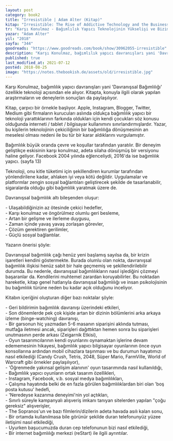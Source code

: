 ```yaml
---
layout: post  
category: book2  
title: "Irresistible | Adam Alter (Kitap)"  
kitap: "Irresistible: The Rise of Addictive Technology and the Business of Keeping Us Hooked"  
tr: "Karşı Konulmaz - Bağımlılık Yapıcı Teknolojinin Yükselişi ve Bizim Ona Esir Edilişimiz"  
yazar: "Adam Alter"  
yil: "2018"  
sayfa: "344"  
goodreads: "https://www.goodreads.com/book/show/30962055-irresistible"
description: "Karşı Konulmaz, bağımlılık yapıcı davranışları yani 'Davranışsal Bağımlılığı' özellikle teknoloji açısından ele alıyor."
published: true
last_modified_at: 2021-07-12
posted: 2018-08-25
image: "https://notes.thebookish.de/assets/old/irresistible.jpg"
---
```


Karşı Konulmaz, bağımlılık yapıcı davranışları yani 'Davranışsal Bağımlılığı' özellikle teknoloji açısından ele alıyor. Kitapta, konuyla ilgili olarak yapılan araştırmaların ve deneylerin sonuçları da paylaşılıyor.  
  
Kitap, çarpıcı bir örnekle başlıyor. Apple, Instagram, Blogger, Twitter, Medium gibi firmaların kurucuları aslında oldukça bağımlılık yapıcı bir teknoloji yarattıklarının farkında oldukları için kendi çocukları söz konusu olduğunda interneti / tablet / bilgisayar kullanımını sınırlandırmışlardır. Yazar, bu kişilerin teknolojinin çekiciliğinin bir bağımlılığa dönüşmesinin an meselesi olması nedeni ile bu tür bir karar aldıklarını vurgulamıştır.  
  
Bağımlılık büyük oranda çevre ve koşullar tarafından yaratılır. Bir deneyim geliştikçe eskisinin karşı konulmaz, adeta silaha dönüşmüş bir versiyonu haline geliyor. Facebook 2004 yılında eğlenceliydi, 2016'da ise bağımlılık yapıcı. (sayfa 13)  
  
Teknoloji, onu kitle tüketimi için şekillendiren kurumlar tarafından yönlendirilene kadar, ahlaken iyi veya kötü değildir. Uygulamalar ve platformlar zengin sosyal bağlantıları geliştirecek şekilde de tasarlanabilir, sigaralarda olduğu gibi bağımlılık yaratmak üzere de.  
  
Davranışsal bağımlılık altı bileşenden oluşur:  
  
\- Ulaşabildiğinizin az ötesinde çekici hedefler,  
\- Karşı konulmaz ve öngörülmez olumlu geri besleme,  
\- Artan bir gelişme ve ilerleme duygusu,  
\- Zaman içinde yavaş yavaş zorlaşan görevler,  
\- Çözüm gerektiren gerilimler,  
\- Güçlü sosyal bağlantılar.  
  
Yazarın önerisi şöyle:  
  
Davranışsal bağımlılık çağı henüz yeni başlamış sayılsa da, bir krizin işaretleri kendini göstermekte. Burada olumlu olan nokta, davranışsal bağımlılık ilişkisi henüz sabit bir hale geçmemiş ve şekillendirilebilir durumda. Bu nedenle, davranışsal bağımlılıkların nasıl işlediğini çözmeyi başaranlar da. Kendilerini muhtemel zarardan koruyabilirler. Bu noktadan hareketle, kitap genel hatlarıyla davranışsal bağımlılığı ve insan psikolojisinin bu bağımlılık türüne neden bu kadar açık olduğunu inceliyor.  
  
Kitabın içeriğini oluşturan diğer bazı noktalar şöyle:  
  
\- Geri bildirimin bağımlılık davranışı üzerindeki etkileri,  
\- Son dönemlerde pek çok kişide artan bir dizinin bölümlerini arka arkaya izleme (binge-watching) davranışı,  
\- Bir garsonun hiç yazmadan 5-6 masanın siparişini aklında tutması, mutfağa iletmesi ancak, siparişleri dağıttıktan hemen sonra bu siparişleri unutmasının perde arkası (Zeigarnik Etkisi),  
\- Oyun tasarımcılarının kendi oyunlarını oynamaktan işlerine devam edememesinin hikayesi, bağımlılık yapıcı bilgisayar oyunlarının önce oyun konsollarına ardından mobil cihazlara taşınması ve bu durumun hayatımızı nasıl etkilediği (Candy Crush, Tetris, 2048, Süper Mario, FarmVille, World of Warcraft gibi örnekler paylaşılıyor),  
\- 'Öğrenmede yakınsal gelişim alanının' oyun tasarımında nasıl kullanıldığı,  
\- Bağımlılık yapıcı oyunların ortak tasarım özellikleri,  
\- Instagram, Facebook, v.b. sosyal medya bağımlılıkları,  
\- Çalışma hayatında belki de en fazla görülen bağımlılıklardan biri olan 'boş posta kutusu' hedefi,  
\- 'Neredeyse kazanma deneyimi'nin yol açtıkları,  
\- Sınırlı süreyle kampanyalı alışveriş imkanı tanıyan sitelerden yapılan "çoğu gereksiz" alışverişler,  
\- The Sopranos'un ve bazı filmlerin/dizilerin adeta havada asılı kalan sonu,  
\- Bir ortamda kullanılmasa bile görünür şekilde duran telefonunyüz yüzee iletişimi nasıl etkilediği,  
\- Uyurken başucumuzda duran cep telefonunun bizi nasıl etkilediği,  
\- Bir internet bağımlılığı merkezi (reStart) ile ilgili ayrıntılar.

  
  